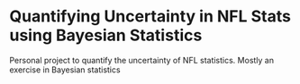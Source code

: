 # Quantifying Uncertainty in NFL Stats using Bayesian Statistics
Personal project to quantify the uncertainty of NFL statistics. Mostly an exercise in Bayesian statistics
